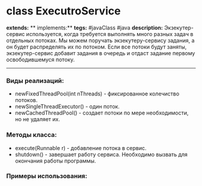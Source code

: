 # class ExecutroService
**extends:** 
** implements:** 
**tegs:** #javaClass #java
**description:** Экзекутер-сервис используется, когда требуется выполнять много разных задач в отдельных потоках. Мы можем поручать экзекутеру-сервису задания, а он будет распределять их по потоком. Если все потоки будут заняты, экзекутер-сервис добавит задания в очередь и отдаст задание первому освободившемуся потоку.

---
### Виды реализаций:
- newFixedThreadPool(int nThreads) - фиксированное колечиство потоков.
- newSingleThreadExecutor() - один поток. 
- newCachedThreadPool() - создает потоки по мере необходимости, но не удаляет их.
### Методы класса:
- execute(Runnable r) - добавление потока в сервис.
- shutdown() - завершает работу сервиса. Необходимо вызвать для окончания работы программы.
### Примеры использования:
